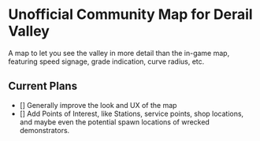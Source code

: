 # Unofficial Community Map for Derail Valley
A map to let you see the valley in more detail than the in-game map, featuring speed signage, grade indication, curve radius, etc.

## Current Plans
- [] Generally improve the look and UX of the map
- [] Add Points of Interest, like Stations, service points, shop locations, and maybe even the potential spawn locations of wrecked demonstrators.
